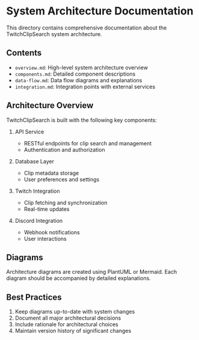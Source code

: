 # System Architecture Documentation

This directory contains comprehensive documentation about the TwitchClipSearch system architecture.

## Contents

- `overview.md`: High-level system architecture overview
- `components.md`: Detailed component descriptions
- `data-flow.md`: Data flow diagrams and explanations
- `integration.md`: Integration points with external services

## Architecture Overview

TwitchClipSearch is built with the following key components:

1. API Service
   - RESTful endpoints for clip search and management
   - Authentication and authorization

2. Database Layer
   - Clip metadata storage
   - User preferences and settings

3. Twitch Integration
   - Clip fetching and synchronization
   - Real-time updates

4. Discord Integration
   - Webhook notifications
   - User interactions

## Diagrams

Architecture diagrams are created using PlantUML or Mermaid. Each diagram should be accompanied by detailed explanations.

## Best Practices

1. Keep diagrams up-to-date with system changes
2. Document all major architectural decisions
3. Include rationale for architectural choices
4. Maintain version history of significant changes